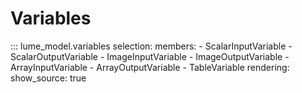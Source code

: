 # Variables

::: lume_model.variables
    selection:
        members:
            - ScalarInputVariable
            - ScalarOutputVariable
            - ImageInputVariable
            - ImageOutputVariable
            - ArrayInputVariable
            - ArrayOutputVariable
            - TableVariable
    rendering:
        show_source: true
